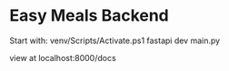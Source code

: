 ﻿# Easy Meals Backend

Start with:
    venv/Scripts/Activate.ps1
    fastapi dev main.py

view at localhost:8000/docs
